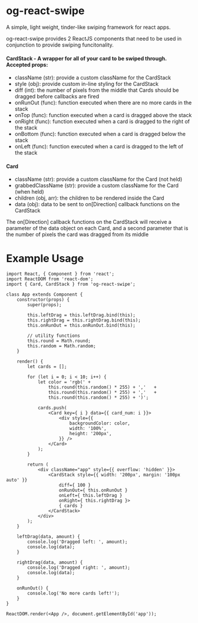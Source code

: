# og-react-swipe
A simple, light weight, tinder-like swiping framework for react apps.

og-react-swipe provides 2 ReactJS components that need to be used in conjunction to provide swiping funcitonality.

#### CardStack - A wrapper for all of your card to be swiped through. Accepted props:
 * className (str): provide a custom className for the CardStack
 * style (obj): provide custom in-line styling for the CardStack
 * diff (int): the number of pixels from the middle that Cards should be dragged before callbacks are fired
 * onRunOut (func): function executed when there are no more cards in the stack
 * onTop (func): function executed when a card is dragged above the stack 
 * onRight (func): function executed when a card is dragged to the right of the stack
 * onBottom (func): function executed when a card is dragged below the stack
 * onLeft (func): function executed when a card is dragged to the left of the stack

#### Card
 * className (str): provide a custom className for the Card (not held)
 * grabbedClassName (str): provide a custom className for the Card (when held)
 * children (obj, arr): the children to be rendered inside the Card
 * data (obj): data to be sent to on[Direction] callback functions on the CardStack

The on[Direction] callback functions on the CardStack will receive a parameter of the data object on each Card, and a second parameter that is the number of pixels the card was dragged from its middle

# Example Usage
```
import React, { Component } from 'react';
import ReactDOM from 'react-dom';
import { Card, CardStack } from 'og-react-swipe';

class App extends Component {
	constructor(props) {
		super(props);

		this.leftDrag = this.leftDrag.bind(this);
		this.rightDrag = this.rightDrag.bind(this);
		this.onRunOut = this.onRunOut.bind(this);

		// utility functions
		this.round = Math.round;
		this.random = Math.random;
	}

	render() {
		let cards = [];

		for (let i = 0; i < 10; i++) {
			let color = 'rgb(' +
				this.round(this.random() * 255) + ','	+
				this.round(this.random() * 255) + ','	+
				this.round(this.random() * 255) + ')';

			cards.push(
				<Card key={ i } data={{ card_num: i }}>
					<div style={{
						backgroundColor: color,
						width: '100%',
						height: '200px',
					}} />
				</Card>
			);
		}

		return (
			<div className="app" style={{ overflow: 'hidden' }}>
				<CardStack style={{ width: '200px', margin: '100px auto' }}
					diff={ 100 }
					onRunOut={ this.onRunOut }
					onLeft={ this.leftDrag }
					onRight={ this.rightDrag }>
					{ cards }
				</CardStack>
			</div>
		);
	}

	leftDrag(data, amount) {
		console.log('Dragged left: ', amount);
		console.log(data);
	}

	rightDrag(data, amount) {
		console.log('Dragged right: ', amount);
		console.log(data);
	}

	onRunOut() {
		console.log('No more cards left!');
	}
}

ReactDOM.render(<App />, document.getElementById('app'));
```
